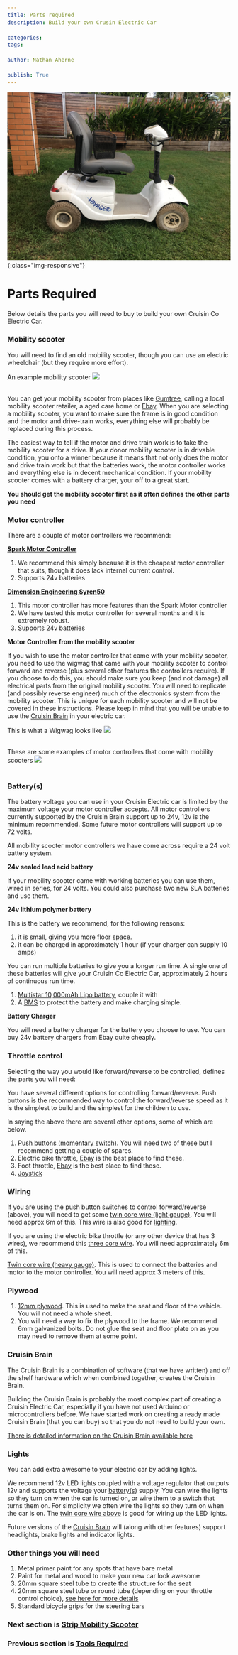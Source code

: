 ```yaml
---
title: Parts required
description: Build your own Crusin Electric Car

categories:
tags:

author: Nathan Aherne

publish: True
---
```


![Banner image](banner.jpg){:class="img-responsive"}

# Parts Required

Below details the parts you will need to buy to build your own Cruisin Co Electric Car.

### Mobility scooter
You will need to find an old mobility scooter, though you can use an electric wheelchair (but they require more effort).

An example mobility scooter
<img src="https://i.imgur.com/SxbXyxz.jpg">
<br>
<br>

You can get your mobility scooter from places like [Gumtree](https://www.gumtree.com.au), calling a local mobility scooter retailer, a aged care home or [Ebay](https://www.ebay.com). When you are selecting a mobility scooter, you want to make sure the frame is in good condition and the motor and drive-train works, everything else will probably be replaced during this process. 

The easiest way to tell if the motor and drive train work is to take the mobility scooter for a drive. If your donor mobility scooter is in drivable condition, you onto a winner because it means that not only does the motor and drive train work but that the batteries work, the motor controller works and everything else is in decent mechanical condition. If your mobility scooter comes with a battery charger, your off to a great start.

**You should get the mobility scooter first as it often defines the other parts you need**

### Motor controller
There are a couple of motor controllers we recommend:

**[Spark Motor Controller](http://www.revrobotics.com/rev-11-1200/)**

1. We recommend this simply because it is the cheapest motor controller that suits, though it does lack internal current control.
2. Supports 24v batteries

**[Dimension Engineering Syren50](https://www.dimensionengineering.com/products/syren50)**

1. This motor controller has more features than the Spark Motor controller
2. We have tested this motor controller for several months and it is extremely robust.
2. Supports 24v batteries

**Motor Controller from the mobility scooter**

If you wish to use the motor controller that came with your mobility scooter, you need to use the wigwag that came with your mobility scooter to control forward and reverse (plus several other features the controllers require). If you choose to do this, you should make sure you keep (and not damage) all electrical parts from the original mobility scooter. You will need to replicate (and possibly reverse engineer) much of the electronics system from the mobility scooter. This is unique for each mobility scooter and will not be covered in these instructions. Please keep in mind that you will be unable to use the [Cruisin Brain](/cruisin/cruisin-brain/index.html) in your electric car.

This is what a Wigwag looks like
<img src="https://i.imgur.com/07iaT6O.jpg">
<br>
<br>

These are some examples of motor controllers that come with mobility scooters
<img src="https://i.imgur.com/PFK70Kp.jpg">
<br>
<br>


### Battery(s)
The battery voltage you can use in your Cruisin Electric car is limited by the maximum voltage your motor controller accepts. All motor controllers currently supported by the Cruisin Brain support up to 24v, 12v is the minimum recommended. Some future motor controllers will support up to 72 volts.

All mobility scooter motor controllers we have come across require a 24 volt battery system.

**24v sealed lead acid battery**

If your mobility scooter came with working batteries you can use them, wired in series, for 24 volts. You could also purchase two new SLA batteries and use them.

**24v lithium polymer battery**

This is the battery we recommend, for the following reasons:

1. it is small, giving you more floor space. 
2. it can be charged in approximately 1 hour (if your charger can supply 10 amps)

You can run multiple batteries to give you a longer run time. A single one of these batteries will give your Cruisin Co Electric Car, approximately 2 hours of continuous run time.

1. [Multistar 10,000mAh Lipo battery](https://hobbyking.com/en_us/multistar-high-capacity-6s-10000mah-multi-rotor-lipo-pack.html?___store=en_us), couple it with
2. A [BMS](https://bmsbattery.com/bmspcm/330-smart-bms-513-cells-in-series-bms-pcm.html) to protect the battery and make charging simple.

**Battery Charger**

You will need a battery charger for the battery you choose to use. You can buy 24v battery chargers from Ebay quite cheaply.

### Throttle control
Selecting the way you would like forward/reverse to be controlled, defines the parts you will need:

You have several different options for controlling forward/reverse. Push buttons is the recommended way to control the forward/reverse speed as it is the simplest to build and the simplest for the children to use.

In saying the above there are several other options, some of which are below.

1. [Push buttons (momentary switch)](https://www.ebay.com.au/itm/2-5Pcs-6-Colors-12mm-Mini-Round-Switch-Waterproof-Momentary-ON-OFF-Push-Button/282607014565?hash=item41ccb0d2a5:m:m5O7n_sKiZ5Brga9kmG1J-g). You will need two of these but I recommend getting a couple of spares.
2. Electric bike throttle, [Ebay](https://www.ebay.com) is the best place to find these.
3. Foot throttle, [Ebay](https://www.ebay.com) is the best place to find these.
4. [Joystick](https://www.servocity.com/electronics/components/joysticks)

### Wiring
If you are using the push button switches to control forward/reverse (above), you will need to get some [twin core wire (light gauge)](https://www.jaycar.com.au/light-duty-fig-8-speaker-cable-sold-per-metre/p/WB1702). You will need approx 6m of this. This wire is also good for [lighting](parts-required.md#lights).

If you are using the electric bike throttle (or any other device that has 3 wires), we recommend this [three core wire](https://hobbyking.com/en_us/twisted-22awg-servo-wire-1mtr-r-b-y-22awg.html). You will need approximately 6m of this.

[Twin core wire (heavy gauge)](https://www.jaycar.com.au/25a-2-core-tinned-dc-power-cable-sold-per-metre/p/WH3087). This is used to connect the batteries and motor to the motor controller. You will need approx 3 meters of this.

### Plywood
1. [12mm plywood](https://www.bunnings.com.au/ecoply-2400-x-1200-x-12mm-cd-non-structural_p0340315). This is used to make the seat and floor of the vehicle. You will not need a whole sheet.
2. You will need a way to fix the plywood to the frame. We recommend 6mm galvanized bolts. Do not glue the seat and floor plate on as you may need to remove them at some point.

### Cruisin Brain
The Cruisin Brain is a combination of software (that we have written) and off the shelf hardware which when combined together, creates the Cruisin Brain.

Building the Cruisin Brain is probably the most complex part of creating a Cruisin Electric Car, especially if you have not used Arduino or microcontrollers before. We have started work on creating a ready made Cruisin Brain (that you can buy) so that you do not need to build your own.

[There is detailed information on the Cruisin Brain available here](/cruisin-brain/index.html)

### Lights
You can add extra awesome to your electric car by adding lights.

We recommend 12v LED lights coupled with a voltage regulator that outputs 12v and supports the voltage your [battery(s)](index.html#battery(s)) supply. You can wire the lights so they turn on when the car is turned on, or wire them to a switch that turns them on. For simplicity we often wire the lights so they turn on when the car is on. The [twin core wire above](index.html#wiring) is good for wiring up the LED lights.

Future versions of the [Cruisin Brain](/cruisin/cruisin-brain/index.html) will (along with other features) support headlights, brake lights and indicator lights.

### Other things you will need
1. Metal primer paint for any spots that have bare metal
2. Paint for metal and wood to make your new car look awesome
3. 20mm square steel tube to create the structure for the seat
3. 20mm square steel tube or round tube (depending on your throttle control choice), [see here for more details](/cruisin/diy/steering/index.html)
4. Standard bicycle grips for the steering bars

### Next section is [Strip Mobility Scooter](/cruisin/diy/strip-mobility-scooter/index.html)

### Previous section is [Tools Required](/cruisin/diy/tools-required/index.html)